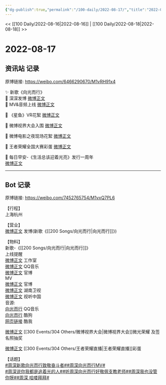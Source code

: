 ```yaml
---
{"dg-publish":true,"permalink":"/100-daily/2022-08-17/","title":"2022-08-17"}
---
```



<< [[100 Daily/2022-08-16\|2022-08-16]] | [[100 Daily/2022-08-18\|2022-08-18]] >>

# 2022-08-17

## 资讯站 记录

原博链接: https://weibo.com/6466290670/M1vRH91x4

✨ 新歌《向光而行》  
🌟 深深发博 [微博正文](https://m.weibo.cn/6466290670/4803397200385164)  
🌟 MV&音频上线 [微博正文](https://m.weibo.cn/6466290670/4803396688937104)

🌟 《星鱼》VR花絮 [微博正文](https://m.weibo.cn/6466290670/4803425679970561)

🌟 微博视界大会入围 [微博正文](https://m.weibo.cn/6466290670/4803402107717568)

🌟 微博电影之夜现场花絮 [微博正文](https://m.weibo.cn/6466290670/4803429635202810)

🌟 王者荣耀全国大赛彩蛋 [微博正文](https://m.weibo.cn/6466290670/4803592667533497)

🌟 每日早安-《生活总该迎着光亮》发行一周年  
[微博正文](https://m.weibo.cn/6466290670/4803363164653313)

---
## Bot 记录

原博链接: https://weibo.com/7452765754/M1vxQ7PL6

【行程】  
上海杭州

【营业】  
[微博正文](https://m.weibo.cn/1736988591/4803395607596594) 发博(新歌《[[200 Songs/向光而行\|向光而行]]》)

【物料】  
新歌-《[[200 Songs/向光而行\|向光而行]]》  
上线提醒  
[微博正文](https://m.weibo.cn/7478855230/4803396442261000) 工作室  
[微博正文](https://m.weibo.cn/2169129705/4803393023121763) QQ音乐  
[微博正文](https://m.weibo.cn/2539323341/4803032484942720) 官博  
MV  
[微博正文](https://m.weibo.cn/2539323341/4803393631813752) 官博  
[微博正文](https://m.weibo.cn/1638629382/4803393023905113) 湖南卫视  
[微博正文](https://m.weibo.cn/7408066931/4803402279944835) 视听中国  
音源:  
[向光而行](https://weibo.cn/sinaurl?u=https%3A%2F%2Fi.y.qq.com%2Fv8%2Fplaysong.html%3Fsongid%3D371595974%26source%3Dyqq%26ADTAG%3Dhz_wb_sf%26channelId%3D10081987) QQ音乐  
[向光而行](https://weibo.cn/sinaurl?u=https%3A%2F%2Ft3.kugou.com%2Fsong.html%3Fid%3D1V8n085zCV3) 酷狗  
[网页链接](https://weibo.cn/sinaurl?u=http%3A%2F%2Fm.kuwo.cn%2Fnewh5app%2Fplay_detail%2F234368753) 酷我

[微博正文](https://m.weibo.cn/2637571067/4803167663424915) [[300 Events/304 Others/微博视界大会\|微博视界大会]]微光荣耀 及签名照抽奖

[微博正文](https://m.weibo.cn/7570141185/4803580114764013) [[300 Events/304 Others/王者荣耀直播\|王者荣耀直播]]彩蛋

【话题】  
[#周深新歌向光而行致敬奋斗者#](https://s.weibo.com/weibo?q=%23%E5%91%A8%E6%B7%B1%E6%96%B0%E6%AD%8C%E5%90%91%E5%85%89%E8%80%8C%E8%A1%8C%E8%87%B4%E6%95%AC%E5%A5%8B%E6%96%97%E8%80%85%23)[#周深向光而行MV#](https://s.weibo.com/weibo?q=%23%E5%91%A8%E6%B7%B1%E5%90%91%E5%85%89%E8%80%8C%E8%A1%8CMV%23)  
[#周深说你我都是追着光的人#](https://s.weibo.com/weibo?q=%23%E5%91%A8%E6%B7%B1%E8%AF%B4%E4%BD%A0%E6%88%91%E9%83%BD%E6%98%AF%E8%BF%BD%E7%9D%80%E5%85%89%E7%9A%84%E4%BA%BA%23)[#听周深向光而行好敬佩支教老师#](https://s.weibo.com/weibo?q=%23%E5%90%AC%E5%91%A8%E6%B7%B1%E5%90%91%E5%85%89%E8%80%8C%E8%A1%8C%E5%A5%BD%E6%95%AC%E4%BD%A9%E6%94%AF%E6%95%99%E8%80%81%E5%B8%88%23)[#周深我也没管你呀#](https://s.weibo.com/weibo?q=%23%E5%91%A8%E6%B7%B1%E6%88%91%E4%B9%9F%E6%B2%A1%E7%AE%A1%E4%BD%A0%E5%91%80%23)[#周深 哈喽拜拜#](https://s.weibo.com/weibo?q=%23%E5%91%A8%E6%B7%B1%20%E5%93%88%E5%96%BD%E6%8B%9C%E6%8B%9C%23)
